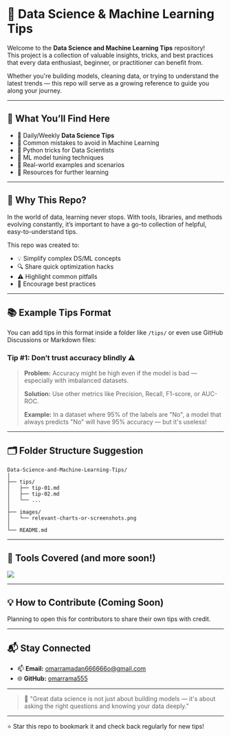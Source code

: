
# 🧠 Data Science & Machine Learning Tips

Welcome to the **Data Science and Machine Learning Tips** repository!  
This project is a collection of valuable insights, tricks, and best practices that every data enthusiast, beginner, or practitioner can benefit from.

Whether you're building models, cleaning data, or trying to understand the latest trends — this repo will serve as a growing reference to guide you along your journey.

---

## 📌 What You’ll Find Here

- 🔹 Daily/Weekly **Data Science Tips**
- 🔹 Common mistakes to avoid in Machine Learning
- 🔹 Python tricks for Data Scientists
- 🔹 ML model tuning techniques
- 🔹 Real-world examples and scenarios
- 🔹 Resources for further learning

---

## 🚀 Why This Repo?

In the world of data, learning never stops. With tools, libraries, and methods evolving constantly, it’s important to have a go-to collection of helpful, easy-to-understand tips.

This repo was created to:
- 💡 Simplify complex DS/ML concepts
- 🔍 Share quick optimization hacks
- ⚠️ Highlight common pitfalls
- 🧪 Encourage best practices

---

## 📚 Example Tips Format

You can add tips in this format inside a folder like `/tips/` or even use GitHub Discussions or Markdown files:

### Tip #1: Don’t trust accuracy blindly ⚠️

> **Problem:** Accuracy might be high even if the model is bad — especially with imbalanced datasets.
>
> **Solution:** Use other metrics like Precision, Recall, F1-score, or AUC-ROC.
>
> **Example:**
> In a dataset where 95% of the labels are "No", a model that always predicts "No" will have 95% accuracy — but it's useless!

---

## 🗂️ Folder Structure Suggestion

```
Data-Science-and-Machine-Learning-Tips/
│
├── tips/
│   ├── tip-01.md
│   ├── tip-02.md
│   └── ...
│
├── images/
│   └── relevant-charts-or-screenshots.png
│
└── README.md
```

---

## 🔧 Tools Covered (and more soon!)

<p align="left">
  <img src="https://skillicons.dev/icons?i=python,jupyter,numpy,pandas,scikit-learn,matplotlib,seaborn,git" />
</p>

---

## 💡 How to Contribute (Coming Soon)

Planning to open this for contributors to share their own tips with credit.

---

## 📬 Stay Connected

- 📫 **Email:** omarramadan666666o@gmail.com
- 🌐 **GitHub:** [omarrama555](https://github.com/omarrama555)

---

> 🧠 "Great data science is not just about building models — it's about asking the right questions and knowing your data deeply."

---

⭐️ Star this repo to bookmark it and check back regularly for new tips!
